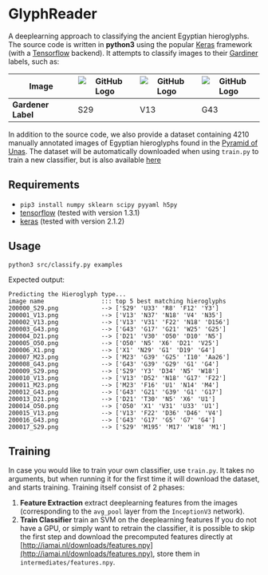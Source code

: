# GlyphReader
A deeplearning approach to classifying the ancient Egyptian hieroglyphs. The source code is written in **python3** using the popular [Keras](https://keras.io/) framework (with a [Tensorflow](https://keras.io/) backend).
It attempts to classify images to their [Gardiner](https://en.wikipedia.org/wiki/Gardiner's_sign_list) labels, such as:

**Image** | ![GitHub Logo](/examples/200000_S29.png) | ![GitHub Logo](/examples/200001_V13.png) | ![GitHub Logo](/examples/200003_G43.png) 
------------ | ------------ | ------------- | -------------
**Gardener Label** | S29 | V13 | G43

In addition to the source code, we also provide a dataset containing 4210 manually annotated images of Egyptian hieroglyphs found in the [Pyramid of Unas](https://en.wikipedia.org/wiki/Pyramid_of_Unas).
The dataset will be automatically downloaded when using `train.py` to train a new classifier, but is also available [here](http://iamai.nl/downloads/GlyphDataset.zip)

## Requirements
- `pip3 install numpy sklearn scipy pyyaml h5py`
- [tensorflow](https://www.tensorflow.org/get_started/os_setup)   (tested with version 1.3.1)
- [keras](https://keras.io/#installation)   (tested with version 2.1.2)

## Usage
```
python3 src/classify.py examples
```
Expected output:
```
Predicting the Hieroglyph type...
image name                ::: top 5 best matching hieroglyphs
200000_S29.png            --> ['S29' 'U33' 'R8' 'F12' 'Y3']
200001_V13.png            --> ['V13' 'N37' 'N18' 'V4' 'N35']
200002_V13.png            --> ['V13' 'V31' 'F22' 'N18' 'D156']
200003_G43.png            --> ['G43' 'G17' 'G21' 'W25' 'G25']
200004_D21.png            --> ['D21' 'V30' 'O50' 'D10' 'N5']
200005_O50.png            --> ['O50' 'N5' 'X6' 'D21' 'V25']
200006_X1.png             --> ['X1' 'N29' 'G1' 'D19' 'G4']
200007_M23.png            --> ['M23' 'G39' 'G25' 'I10' 'Aa26']
200008_G43.png            --> ['G43' 'G39' 'G29' 'G1' 'G4']
200009_S29.png            --> ['S29' 'Y3' 'D34' 'N5' 'W18']
200010_V13.png            --> ['V13' 'D52' 'N18' 'G17' 'F22']
200011_M23.png            --> ['M23' 'F16' 'U1' 'N14' 'M4']
200012_G43.png            --> ['G43' 'G21' 'G39' 'G1' 'G17']
200013_D21.png            --> ['D21' 'T30' 'N5' 'X6' 'U1']
200014_O50.png            --> ['O50' 'X1' 'V31' 'U33' 'U1']
200015_V13.png            --> ['V13' 'F22' 'D36' 'D46' 'V4']
200016_G43.png            --> ['G43' 'G17' 'G5' 'G7' 'G4']
200017_S29.png            --> ['S29' 'M195' 'M17' 'W18' 'M1']
```

## Training
In case you would like to train your own classifier, use `train.py`. It takes no arguments, but when running it for the first time it will download the dataset, and starts training. Training itself consist of 2 phases:

1. **Feature Extraction** extract deeplearning features from the images (corresponding to the `avg_pool` layer from the `InceptionV3` network).
2. **Train Classifier** train an SVM on the deeplearning features
If you do not have a GPU, or simply want to retrain the classifier, it is possible to skip the first step and download the precomputed features directly at [http://iamai.nl/downloads/features.npy](http://iamai.nl/downloads/features.npy), store them in `intermediates/features.npy`.
